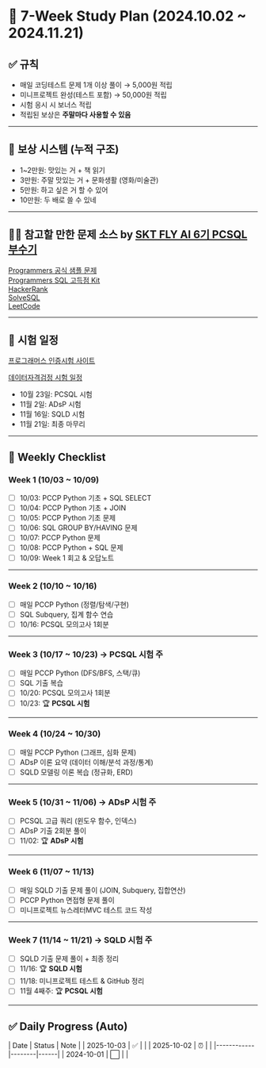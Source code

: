 # 🎯 7-Week Study Plan (2024.10.02 ~ 2024.11.21)

## ✅ 규칙

- 매일 코딩테스트 문제 1개 이상 풀이 → 5,000원 적립
- 미니프로젝트 완성(테스트 포함) → 50,000원 적립
- 시험 응시 시 보너스 적립
- 적립된 보상은 **주말마다 사용할 수 있음**

---

## 🎁 보상 시스템 (누적 구조)

- 1~2만원: 맛있는 거 + 책 읽기
- 3만원: 주말 맛있는 거 + 문화생활 (영화/미술관)
- 5만원: 하고 싶은 거 할 수 있어
- 10만원: 두 배로 쓸 수 있네

---

## 🧑‍💻 참고할 만한 문제 소스 by [SKT FLY AI 6기 PCSQL 부수기](https://github.com/Hyubbbb/FLY_PCSQL?tab=readme-ov-file)
[Programmers 공식 샘플 문제](https://certi.programmers.co.kr/about/sample)  
[Programmers SQL 고득점 Kit](https://school.programmers.co.kr/learn/challenges?tab=sql_practice_kit)  
[HackerRank](https://www.hackerrank.com/domains/sql?ref=blog.selectfromuser.com)  
[SolveSQL](https://solvesql.com/?ref=blog.selectfromuser.com)  
[LeetCode](https://leetcode.com/studyplan/top-sql-50/)

---

## 🎯 시험 일정
[프로그래머스 인증시험 사이트](https://certi.programmers.co.kr/tryouts)

[데이터자격검정 시험 일정](https://www.dataq.or.kr/www/accept/schedule.do)

- 10월 23일: PCSQL 시험
- 11월 2일: ADsP 시험
- 11월 16일: SQLD 시험
- 11월 21일: 최종 마무리

---

## 📅 Weekly Checklist


### Week 1 (10/03 ~ 10/09)

- [ ] 10/03: PCCP Python 기초 + SQL SELECT
- [ ] 10/04: PCCP Python 기초 + JOIN
- [ ] 10/05: PCCP Python 기초 문제
- [ ] 10/06: SQL GROUP BY/HAVING 문제
- [ ] 10/07: PCCP Python 문제
- [ ] 10/08: PCCP Python + SQL 문제
- [ ] 10/09: Week 1 회고 & 오답노트

---

### Week 2 (10/10 ~ 10/16)

- [ ] 매일 PCCP Python (정렬/탐색/구현)
- [ ] SQL Subquery, 집계 함수 연습
- [ ] 10/16: PCSQL 모의고사 1회분

---

### Week 3 (10/17 ~ 10/23) → **PCSQL 시험 주**

- [ ] 매일 PCCP Python (DFS/BFS, 스택/큐)
- [ ] SQL 기출 복습
- [ ] 10/20: PCSQL 모의고사 1회분
- [ ] 10/23: 🏆 **PCSQL 시험**

---

### Week 4 (10/24 ~ 10/30)

- [ ] 매일 PCCP Python (그래프, 심화 문제)
- [ ] ADsP 이론 요약 (데이터 이해/분석 과정/통계)
- [ ] SQLD 모델링 이론 복습 (정규화, ERD)

---

### Week 5 (10/31 ~ 11/06) → **ADsP 시험 주**

- [ ] PCSQL 고급 쿼리 (윈도우 함수, 인덱스)
- [ ] ADsP 기출 2회분 풀이
- [ ] 11/02: 🏆 **ADsP 시험**

---

### Week 6 (11/07 ~ 11/13)

- [ ] 매일 SQLD 기출 문제 풀이 (JOIN, Subquery, 집합연산)
- [ ] PCCP Python 면접형 문제 풀이
- [ ] 미니프로젝트 뉴스레터MVC 테스트 코드 작성

---

### Week 7 (11/14 ~ 11/21) → **SQLD 시험 주**

- [ ] SQLD 기출 문제 풀이 + 최종 정리
- [ ] 11/16: 🏆 **SQLD 시험**
- [ ] 11/18: 미니프로젝트 테스트 & GitHub 정리
- [ ] 11월 4째주: 🏆 **PCSQL 시험**

---

## ✅ Daily Progress (Auto)

<!-- PROGRESS:START -->
| Date       | Status | Note |
| 2025-10-03 | ✅ | |
| 2025-10-02 | ⏰ | |
|------------|--------|------|
| 2024-10-01 | ⬜ |  |
<!-- PROGRESS:END -->

